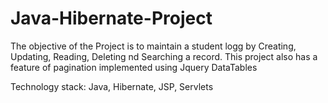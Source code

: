 # Java-Hibernate-Project

The objective of the Project is to maintain a student logg by Creating, Updating, Reading, Deleting nd Searching a record.
This project also has a feature of pagination implemented using Jquery DataTables

Technology stack: Java, Hibernate, JSP, Servlets
